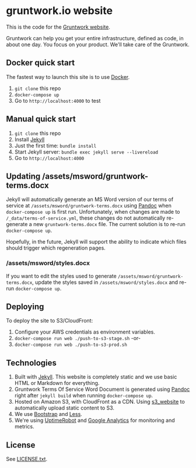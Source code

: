 # gruntwork.io website

This is the code for the [Gruntwork website](https://www.gruntwork.io).

Gruntwork can help you get your entire infrastructure, defined as code, in about one day. You focus on your product.
We'll take care of the Gruntwork.

## Docker quick start

The fastest way to launch this site is to use [Docker](https://www.docker.com/).

1. `git clone` this repo
1. `docker-compose up`
1. Go to `http://localhost:4000` to test

## Manual quick start

1. `git clone` this repo
1. Install [Jekyll](http://jekyllrb.com/docs/installation/)
1. Just the first time: `bundle install`
1. Start Jekyll server: `bundle exec jekyll serve --livereload`
1. Go to `http://localhost:4000`

## Updating /assets/msword/gruntwork-terms.docx

Jekyll will automatically generate an MS Word version of our terms of service at `/assets/msword/gruntwork-terms.docx`
using [Pandoc](https://pandoc.org/) when `docker-compose up` is first run. Unfortunately, when changes are made to
`/_data/terms-of-service.yml`, these changes do not automatically re-generate a new `gruntwork-terms.docx` file. The
current solution is to re-run `docker-compose up`.

Hopefully, in the future, Jekyll will support the ability to indicate which files should trigger which regeneration pages.

### /assets/msword/styles.docx

If you want to edit the styles used to generate `/assets/msword/gruntwork-terms.docx`, update the styles saved in
`/assets/msword/styles.docx` and re-run `docker-compose up`.

## Deploying

To deploy the site to S3/CloudFront:

1. Configure your AWS credentials as environment variables.
1. `docker-compose run web ./push-to-s3-stage.sh` -or-
1. `docker-compose run web ./push-to-s3-prod.sh`

## Technologies

1. Built with [Jekyll](http://jekyllrb.com/). This website is completely static and we use basic HTML or Markdown for
   everything.
1. Gruntwork Terms Of Service Word Document is generated using [Pandoc](http://pandoc.org/index.html) right after `jekyll build` when running `docker-compose up`.
1. Hosted on Amazon S3, with CloudFront as a CDN. Using [s3_website](https://github.com/laurilehmijoki/s3_website) to
   automatically upload static content to S3.
1. We use [Bootstrap](http://www.getbootstrap.com/) and [Less](http://lesscss.org/).
1. We're using [UptimeRobot](http://uptimerobot.com/) and [Google Analytics](http://www.google.com/analytics/) for
   monitoring and metrics.

## License

See [LICENSE.txt](LICENSE.txt).

